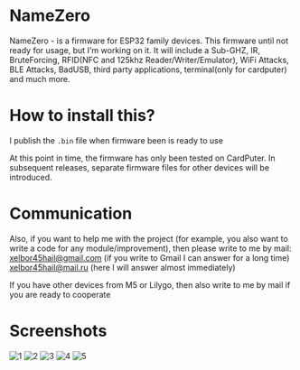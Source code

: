 # NameZero

NameZero - is a firmware for ESP32 family devices. This firmware until not ready for usage, but I'm working on it. It will include a Sub-GHZ, IR, BruteForcing, RFID(NFC and 125khz Reader/Writer/Emulator), WiFi Attacks, BLE Attacks, BadUSB, third party applications, terminal(only for cardputer) and much more.

# How to install this?

I publish the `.bin` file when firmware been is ready to use

At this point in time, the firmware has only been tested on CardPuter. In subsequent releases, separate firmware files for other devices will be introduced.

# Communication
Also, if you want to help me with the project (for example, you also want to write a code for any module/improvement), then please write to me by mail:
xelbor45hail@gmail.com (if you write to Gmail I can answer for a long time)
xelbor45hail@mail.ru (here I will answer almost immediately)

If you have other devices from M5 or Lilygo, then also write to me by mail if you are ready to cooperate

# Screenshots
![1](https://github.com/user-attachments/assets/1198b21f-25d4-4d41-8ae1-8a2888bfa870)
![2](https://github.com/user-attachments/assets/15d96689-1ee2-4f39-9f3b-46b5adab4c56)
![3](https://github.com/user-attachments/assets/fd3924b7-c816-40b6-b67d-2121a873641d)
![4](https://github.com/user-attachments/assets/dfa2028d-b74b-4633-bf99-21c17243b4a1)
![5](https://github.com/user-attachments/assets/0e17432c-d43b-4cae-91a3-41e8425055cd)
